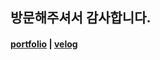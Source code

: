 ## 방문해주셔서 감사합니다.
####  [portfolio](https://itmakesmesoft.github.io)  |  [velog](https://velog.io/@dmsgur7112) 
